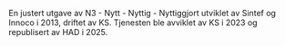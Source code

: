 En justert utgave av N3 - Nytt - Nyttig - Nyttiggjort utviklet av Sintef og Innoco i 2013, driftet av KS. 
Tjenesten ble avviklet av KS i 2023 og republisert av HAD i 2025.
